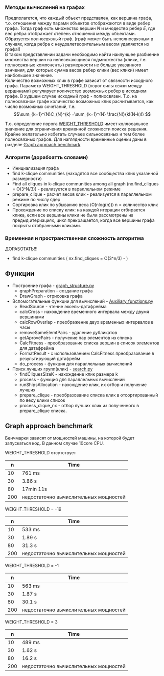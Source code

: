 ### Методы вычислений на графах
Предполагется, что каждый объект представлен, как  вершина графа, т.о. отношения между парами объектов отображаются в виде ребер графа.
Тогда граф есть множество вершин ${N}$ и мнодество ребер ${E}$, где вес ребра  отображает степень отношения между объектами.
Образуется полносвязный граф. (граф может быть неполносвязным в случаях, когда ребра с неудовлетворительным весом удаляются из графа!)  
В таком представлении задачи необходимо  найти наилучшее разбиение множества вершин на непесекающиеся подмножества (клики, т.е. полносвязные компоненты) размерности не больше указанного занчения, для которых сумма  весов ребер клики (вес клики) имеет наибольшее значение.  
Количество возможных клик в графе зависит от связности исходного графа. Параметр WEIGHT_THRESHOLD (порог силы связи между вершинами) регулирует количество возможных ребер в исходном графе. В худшем случае исходный граф - полносвязен. Т.о. на полносвязном графе количество возможных клик расчитывается, как число возможных сочетаний, т.е. $$\sum_{k=1}^{N}С_{N}^{k} =\sum_{k=1}^{N} \frac{N!}{k!(N-k)!} $$

Т.о. определение порога [WEIGHT_THRESHOLD]() имеет коллосальное значение для ограничения временной сложности поиска решения.
Крайне желательно избегать случаев сильносвязных и тем более полносвязных графов. 
Для наглядности временные оценки даны в разделе [Graph approach benchmark]()

### Алгоритм (дорабоатть словами)
* Инициализация графа      
* find k-clique communities (находятся все сообщества клик указанной размерности)
* Find all cliques in k-clique communities among all graph   (nx.find_cliques = O(3^N/3)) - реализуется в параллельном режиме
* prepare_clique - расчет весов клик - реализуется в параллельном режиме по числу ядер
* Сортировка клик по убыванию веса (O(nlog(n))) n = количество клик
* Прохождение по списку клик: на каждой итерации отбирается клика, если все вершины клики не были рассмотрены на предыд.итериациях, цикл прекращается, когда все вершины графа покрыты отобранными кликами. 

### Временная и пространственная сложность алгоритма
ДОРАБОТАТЬ!!!
* find k-clique communities ( nx.find_cliques = O(3^n/3) - )



## Функции 
* Построение графа - [graph_structure.py](https://github.com/plaguedoctor39/graph-search/blob/main/func/graph_structure.py)
  * graphPreparation - создание графа
  * DrawGraph - отрисовка графа
* Вспомогательные функции для вычислений - [Auxiliary_functions.py](https://github.com/plaguedoctor39/graph-search/blob/main/func/Auxiliary_functions.py)
  * ReadSource - чтение эксель-датафрейма
  * calcCross - нахождение временного интервала между двумя вершинами
  * calcRowOverlap - преображение двух временных интервалов в часы
  * removeSameElemtPairs - удаление дубликатов
  * getAprovePairs - получение пар элементов из списка
  * CalcFitness - преобразование списка вершин в список элементов для датафрейма
  * FormatResult - с использованием CalcFitness преобразование в результирующий датафрейм
  * do_process - функция для параллельных вычислений
* Поиск лучших групп(клик) - [search.py](https://github.com/plaguedoctor39/graph-search/blob/main/func/search.py)
  * findCliquesSizeK - нахождение клик размера k
  * process - функция для параллельных вычислений
  * runShipsAllocation - нахождение клик, их отбор и получение лучших
  * prepare_clique - преобразование списка клик в отсортированный по весу клики список
  * process_clique_nx - отбор лучших клик из полученного в prepare_clique списка.

## Graph approach benchmark
Бенчмарки зависят от мощностей машины, на которой будет запускаться код. В данном случае 10core CPU.

WEIGHT_THRESHOLD отсутствует

| n | Time     |
|----|----------|
| 10  |  761 ms    |
| 30  |  3.86 s    |
| 80  |  17min 11s    |
| 200 | недостаточно вычислительных мощностей     |

WEIGHT_THRESHOLD = -19

| n   | Time                                  |
|-----|---------------------------------------|
| 10  | 533 ms                                |
| 30  | 1.89 s                                |
| 80  |  31.3 s                                     |
| 200 | недостаточно вычислительных мощностей |

WEIGHT_THRESHOLD = -1

| n  | Time     |
|-----|----------|
| 10  |  563 ms    |
| 30  |  1.87 s    |
| 80  |  30.1 s    |
| 200 |  недостаточно вычислительных мощностей    |

WEIGHT_THRESHOLD = 3

| n  | Time   |
|-----|--------|
| 10  | 489 ms |
| 30  | 1.62 s |
| 80  | 16.2 s |
| 200 | недостаточно вычислительных мощностей       |
